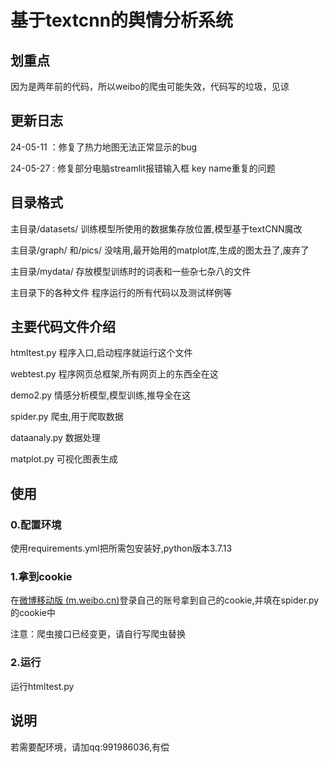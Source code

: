# 基于textcnn的舆情分析系统
## 划重点
因为是两年前的代码，所以weibo的爬虫可能失效，代码写的垃圾，见谅

## 更新日志
24-05-11 ：修复了热力地图无法正常显示的bug

24-05-27 : 修复部分电脑streamlit报错输入框 key name重复的问题

## 目录格式

主目录/datasets/		训练模型所使用的数据集存放位置,模型基于textCNN魔改

主目录/graph/	和/pics/			没啥用,最开始用的matplot库,生成的图太丑了,废弃了

主目录/mydata/		存放模型训练时的词表和一些杂七杂八的文件

主目录下的各种文件	程序运行的所有代码以及测试样例等



## 主要代码文件介绍

htmltest.py	程序入口,启动程序就运行这个文件

webtest.py	 程序网页总框架,所有网页上的东西全在这

demo2.py	   情感分析模型,模型训练,推导全在这

spider.py		爬虫,用于爬取数据

dataanaly.py  数据处理

matplot.py	 可视化图表生成





## 使用

### 0.配置环境

使用requirements.yml把所需包安装好,python版本3.7.13

### 1.拿到cookie

在[微博移动版 (m.weibo.cn)](https://m.weibo.cn/)登录自己的账号拿到自己的cookie,并填在spider.py的cookie中

注意：爬虫接口已经变更，请自行写爬虫替换

### 2.运行

运行htmltest.py



## 说明
若需要配环境，请加qq:991986036,有偿
